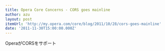 ```yaml
---
title: Opera Core Concerns - CORS goes mainline
author: azu
layout: post
itemUrl: 'http://my.opera.com/core/blog/2011/10/28/cors-goes-mainline'
date: '2011-11-30T15:00:00.000Z'
---
```

OperaがCORSをサポート
